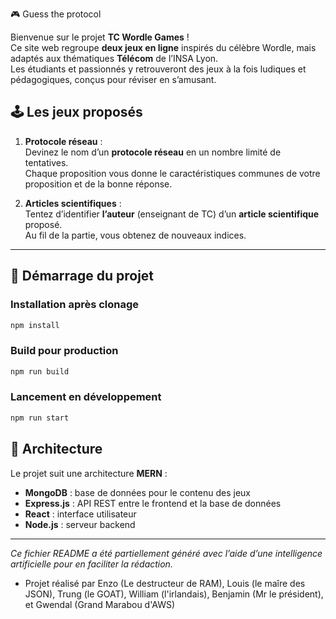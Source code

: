 🎮 Guess the protocol

Bienvenue sur le projet **TC Wordle Games** !  
Ce site web regroupe **deux jeux en ligne** inspirés du célèbre Wordle, mais adaptés aux thématiques **Télécom** de l’INSA Lyon.  
Les étudiants et passionnés y retrouveront des jeux à la fois ludiques et pédagogiques, conçus pour réviser en s’amusant.

## 🕹️ Les jeux proposés

1. **Protocole réseau** :  
   Devinez le nom d’un **protocole réseau** en un nombre limité de tentatives.  
   Chaque proposition vous donne le caractéristiques communes de votre proposition et de la bonne réponse.

2. **Articles scientifiques** :  
   Tentez d’identifier **l’auteur** (enseignant de TC) d’un **article scientifique** proposé.  
   Au fil de la partie, vous obtenez de nouveaux indices.

---

## 🚀 Démarrage du projet

### Installation après clonage

```bash
npm install
```

### Build pour production

```bash
npm run build
```

### Lancement en développement

```bash
npm run start
```

## 🧱 Architecture

Le projet suit une architecture **MERN** :

- **MongoDB** : base de données pour le contenu des jeux
- **Express.js** : API REST entre le frontend et la base de données
- **React** : interface utilisateur
- **Node.js** : serveur backend

---

*Ce fichier README a été partiellement généré avec l’aide d’une intelligence artificielle pour en faciliter la rédaction.*
- Projet réalisé par Enzo (Le destructeur de RAM), Louis (le maîre des JSON), Trung (le GOAT), William (l'irlandais), Benjamin (Mr le président), et Gwendal (Grand Marabou d'AWS)
